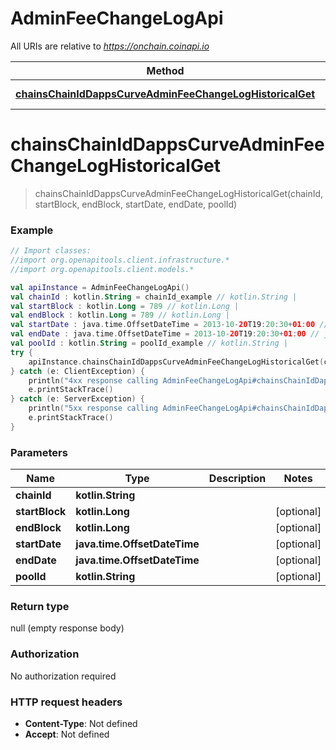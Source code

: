 # AdminFeeChangeLogApi

All URIs are relative to *https://onchain.coinapi.io*

Method | HTTP request | Description
------------- | ------------- | -------------
[**chainsChainIdDappsCurveAdminFeeChangeLogHistoricalGet**](AdminFeeChangeLogApi.md#chainsChainIdDappsCurveAdminFeeChangeLogHistoricalGet) | **GET** /chains/{chain_id}/dapps/curve/adminFeeChangeLog/historical | 


<a name="chainsChainIdDappsCurveAdminFeeChangeLogHistoricalGet"></a>
# **chainsChainIdDappsCurveAdminFeeChangeLogHistoricalGet**
> chainsChainIdDappsCurveAdminFeeChangeLogHistoricalGet(chainId, startBlock, endBlock, startDate, endDate, poolId)



### Example
```kotlin
// Import classes:
//import org.openapitools.client.infrastructure.*
//import org.openapitools.client.models.*

val apiInstance = AdminFeeChangeLogApi()
val chainId : kotlin.String = chainId_example // kotlin.String | 
val startBlock : kotlin.Long = 789 // kotlin.Long | 
val endBlock : kotlin.Long = 789 // kotlin.Long | 
val startDate : java.time.OffsetDateTime = 2013-10-20T19:20:30+01:00 // java.time.OffsetDateTime | 
val endDate : java.time.OffsetDateTime = 2013-10-20T19:20:30+01:00 // java.time.OffsetDateTime | 
val poolId : kotlin.String = poolId_example // kotlin.String | 
try {
    apiInstance.chainsChainIdDappsCurveAdminFeeChangeLogHistoricalGet(chainId, startBlock, endBlock, startDate, endDate, poolId)
} catch (e: ClientException) {
    println("4xx response calling AdminFeeChangeLogApi#chainsChainIdDappsCurveAdminFeeChangeLogHistoricalGet")
    e.printStackTrace()
} catch (e: ServerException) {
    println("5xx response calling AdminFeeChangeLogApi#chainsChainIdDappsCurveAdminFeeChangeLogHistoricalGet")
    e.printStackTrace()
}
```

### Parameters

Name | Type | Description  | Notes
------------- | ------------- | ------------- | -------------
 **chainId** | **kotlin.String**|  |
 **startBlock** | **kotlin.Long**|  | [optional]
 **endBlock** | **kotlin.Long**|  | [optional]
 **startDate** | **java.time.OffsetDateTime**|  | [optional]
 **endDate** | **java.time.OffsetDateTime**|  | [optional]
 **poolId** | **kotlin.String**|  | [optional]

### Return type

null (empty response body)

### Authorization

No authorization required

### HTTP request headers

 - **Content-Type**: Not defined
 - **Accept**: Not defined

